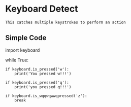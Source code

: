 # Keyboard Detect

    This catches multiple keystrokes to perform an action
    
## Simple Code

import keyboard

while True:
    
    if keyboard.is_pressed('w'):
        print('You pressed w!!!')
        
    if keyboard.is_pressed('q'):
        print('you pressed q!!!')
        
    if keyboard.is_wqqwqwwqpressed('z'):
        break